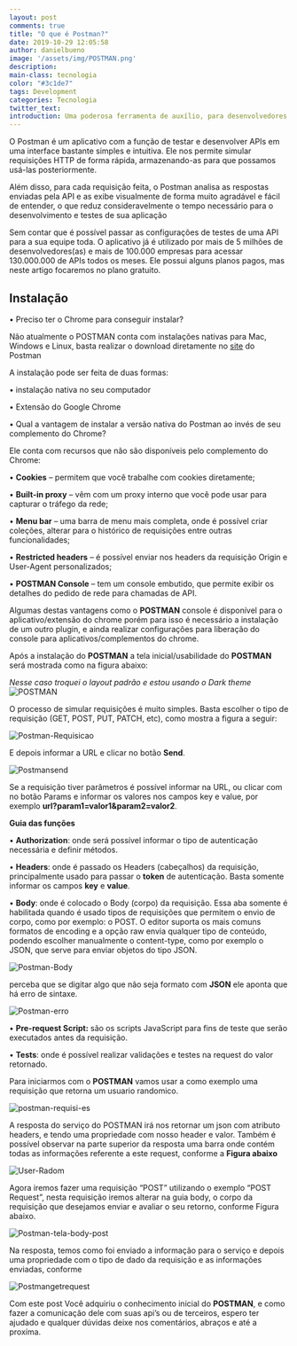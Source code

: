 ```yaml
---
layout: post
comments: true
title: "O que é Postman?"
date: 2019-10-29 12:05:58
author: danielbueno
image: '/assets/img/POSTMAN.png'
description:
main-class: tecnologia
color: "#3c1de7"
tags: Development
categories: Tecnologia
twitter_text:
introduction: Uma poderosa ferramenta de auxílio, para desenvolvedores web.
---
```


O Postman é um aplicativo com a função de testar e desenvolver APIs em uma interface bastante simples e intuitiva. Ele nos permite simular requisições HTTP de forma rápida, armazenando-as para que possamos usá-las posteriormente.

Além disso, para cada requisição feita, o Postman analisa as respostas enviadas pela API e as exibe visualmente de forma muito agradável e fácil de entender, o que reduz consideravelmente o tempo necessário para o desenvolvimento e testes de sua aplicação

Sem contar que é possível passar as configurações de testes de uma API para a sua equipe toda. O aplicativo já é utilizado por mais de 5 milhões de desenvolvedores(as) e mais de 100.000 empresas para acessar 130.000.000 de APIs todos os meses. Ele possui alguns planos pagos, mas neste artigo focaremos no plano gratuito.

## Instalação

• Preciso ter o Chrome para conseguir instalar?

Não atualmente o POSTMAN conta com instalações nativas para Mac, Windows e Linux, basta realizar o download diretamente no <a href="https://www.getpostman.com/" target="_blank">site</a> do Postman

A instalação pode ser feita de duas formas:

• instalação nativa no seu computador

• Extensão do Google Chrome

• Qual a vantagem de instalar a versão nativa do Postman ao invés de seu complemento do Chrome?

Ele conta com recursos que não são disponíveis pelo complemento do Chrome:

• **Cookies** – permitem que você trabalhe com cookies diretamente;

• **Built-in proxy** – vêm com um proxy interno que você pode usar para capturar o tráfego da rede;

• **Menu bar** – uma barra de menu mais completa, onde é possível criar coleções, alterar para o histórico de requisições entre outras funcionalidades;

• **Restricted headers** – é possível enviar nos headers da requisição Origin e User-Agent personalizados;

• **POSTMAN Console** – tem um console embutido, que permite exibir os detalhes do pedido de rede para chamadas de API.

Algumas destas vantagens como o **POSTMAN** console é disponível para o aplicativo/extensão do chrome porém para isso é necessário a instalação de um outro plugin, e ainda realizar configurações para liberação do console para aplicativos/complementos do chrome.

Após a instalação do **POSTMAN** a tela inicial/usabilidade do **POSTMAN** será mostrada como na figura abaixo:

*Nesse caso troquei o layout padrão e estou usando o Dark theme*
<img src="https://i.ibb.co/1XBzNcG/POSTMAN.png" alt="POSTMAN" border="0">

O processo de simular requisições é muito simples. Basta escolher o tipo de requisição (GET, POST, PUT, PATCH, etc), como mostra a figura a seguir:

<img src="https://i.ibb.co/wgTzNYL/Postman-Requisicao.png" alt="Postman-Requisicao" border="0">

E depois informar a URL e clicar no botão **Send**.

<img src="https://i.ibb.co/x23knSN/Postmansend.png" alt="Postmansend" border="0">

Se a requisição tiver parâmetros é possível informar na URL, ou clicar com no botão Params e informar os valores nos campos key e value, por exemplo **url?param1=valor1&param2=valor2**.

**Guia das funções**

• **Authorization**: onde será possível informar o tipo de autenticação necessária e definir métodos.

• **Headers**: onde é passado os Headers (cabeçalhos) da requisição, principalmente usado para passar o **token** de autenticação. Basta somente informar os campos **key** e **value**.

• **Body**: onde é colocado o Body (corpo) da requisição. Essa aba somente é habilitada quando é usado tipos de requisições que permitem o envio de corpo, como por exemplo: o POST. O editor suporta os mais comuns formatos de encoding e a opção raw envia qualquer tipo de conteúdo, podendo escolher manualmente o content-type, como por exemplo o JSON, que serve para enviar objetos do tipo JSON.

<img src="https://i.ibb.co/JxnW0CR/Postman-Body.png" alt="Postman-Body" border="0">

perceba que se digitar algo que não seja formato com **JSON** ele aponta que há erro de sintaxe.

<img src="https://i.ibb.co/T4styp4/Postman-erro.png" alt="Postman-erro" border="0">

• **Pre-request Script:** são os scripts JavaScript para fins de teste que serão executados antes da requisição.

• **Tests**: onde é possível realizar validações e testes na request do valor retornado.

Para iniciarmos com o **POSTMAN** vamos usar a como exemplo uma requisição que retorna um usuario randomico.

<img src="https://i.ibb.co/ySyHkjd/postman-requisi-es.png" alt="postman-requisi-es" class="responsive1" border="0">

A resposta do serviço do POSTMAN irá nos retornar um json com atributo headers, e tendo uma propriedade com nosso header e valor. Também é possível observar na parte superior da resposta uma barra onde contém todas as informações referente a este request, conforme a **Figura abaixo**

<img src="https://i.ibb.co/ZmWVJrq/User-Radom.png" alt="User-Radom" border="0">

Agora iremos fazer uma requisição “POST” utilizando o exemplo “POST Request”, nesta requisição iremos alterar na guia body, o corpo da requisição que desejamos enviar e avaliar o seu retorno, conforme Figura abaixo.

<img src="https://i.ibb.co/S0ZgbxM/Postman-tela-body-post.png" alt="Postman-tela-body-post" border="0">

Na resposta, temos como foi enviado a informação para o serviço e depois uma propriedade com o tipo de dado da requisição e as informações enviadas, conforme

<img src="https://i.ibb.co/nLkFzby/Postmangetrequest.png" alt="Postmangetrequest" border="0">

Com este post Você adquiriu o conhecimento inicial do **POSTMAN**, e como fazer a comunicação dele com suas api’s ou de terceiros, espero ter ajudado e qualquer dúvidas deixe nos comentários, abraços e até a proxíma.

